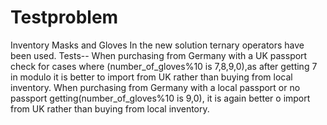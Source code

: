 # Testproblem
Inventory Masks and Gloves
In the new solution ternary operators have been used.
Tests--
When purchasing from Germany with a UK passport check for cases where (number_of_gloves%10 is 7,8,9,0),as after getting 7 in modulo it is better to import from UK rather than buying from local inventory.
When purchasing from Germany with a local passport or no passport getting(number_of_gloves%10 is 9,0), it is again better o import from UK rather than buying from local inventory.
